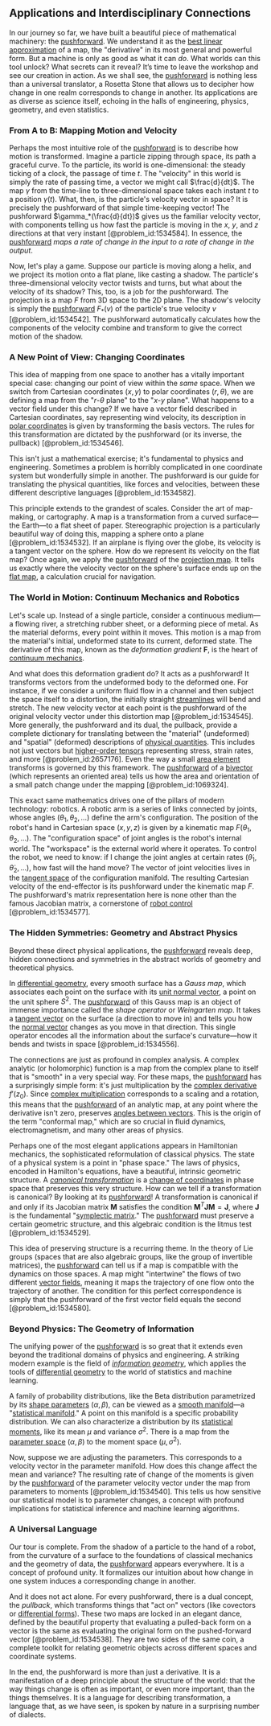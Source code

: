## Applications and Interdisciplinary Connections

In our journey so far, we have built a beautiful piece of mathematical machinery: the [pushforward](@article_id:158224). We understand it as the [best linear approximation](@article_id:164148) of a map, the "derivative" in its most general and powerful form. But a machine is only as good as what it can *do*. What worlds can this tool unlock? What secrets can it reveal? It’s time to leave the workshop and see our creation in action. As we shall see, the [pushforward](@article_id:158224) is nothing less than a universal translator, a Rosetta Stone that allows us to decipher how change in one realm corresponds to change in another. Its applications are as diverse as science itself, echoing in the halls of engineering, physics, geometry, and even statistics.

### From A to B: Mapping Motion and Velocity

Perhaps the most intuitive role of the [pushforward](@article_id:158224) is to describe how motion is transformed. Imagine a particle zipping through space, its path a graceful curve. To the particle, its world is one-dimensional: the steady ticking of a clock, the passage of time $t$. The "velocity" in this world is simply the rate of passing time, a vector we might call $\frac{d}{dt}$. The map $\gamma$ from the time-line to three-dimensional space takes each instant $t$ to a position $\gamma(t)$. What, then, is the particle's velocity vector in space? It is precisely the pushforward of that simple time-keeping vector! The pushforward $\gamma_*(\frac{d}{dt})$ gives us the familiar velocity vector, with components telling us how fast the particle is moving in the $x$, $y$, and $z$ directions at that very instant [@problem_id:1534584]. In essence, the [pushforward](@article_id:158224) *maps a rate of change in the input to a rate of change in the output*.

Now, let's play a game. Suppose our particle is moving along a helix, and we project its motion onto a flat plane, like casting a shadow. The particle's three-dimensional velocity vector twists and turns, but what about the velocity of its shadow? This, too, is a job for the pushforward. The projection is a map $F$ from 3D space to the 2D plane. The shadow's velocity is simply the [pushforward](@article_id:158224) $F_*(v)$ of the particle's true velocity $v$ [@problem_id:1534542]. The pushforward automatically calculates how the components of the velocity combine and transform to give the correct motion of the shadow.

### A New Point of View: Changing Coordinates

This idea of mapping from one space to another has a vitally important special case: changing our point of view within the *same* space. When we switch from Cartesian coordinates $(x, y)$ to polar coordinates $(r, \theta)$, we are defining a map from the "$r$-$\theta$ plane" to the "$x$-$y$ plane". What happens to a vector field under this change? If we have a vector field described in Cartesian coordinates, say representing wind velocity, its description in [polar coordinates](@article_id:158931) is given by transforming the basis vectors. The rules for this transformation are dictated by the pushforward (or its inverse, the pullback) [@problem_id:1534546].

This isn't just a mathematical exercise; it's fundamental to physics and engineering. Sometimes a problem is horribly complicated in one coordinate system but wonderfully simple in another. The pushforward is our guide for translating the physical quantities, like forces and velocities, between these different descriptive languages [@problem_id:1534582].

This principle extends to the grandest of scales. Consider the art of map-making, or cartography. A map is a transformation from a curved surface—the Earth—to a flat sheet of paper. Stereographic projection is a particularly beautiful way of doing this, mapping a sphere onto a plane [@problem_id:1534532]. If an airplane is flying over the globe, its velocity is a tangent vector on the sphere. How do we represent its velocity on the flat map? Once again, we apply the [pushforward](@article_id:158224) of the [projection map](@article_id:152904). It tells us exactly where the velocity vector on the sphere's surface ends up on the [flat map](@article_id:185690), a calculation crucial for navigation.

### The World in Motion: Continuum Mechanics and Robotics

Let's scale up. Instead of a single particle, consider a continuous medium—a flowing river, a stretching rubber sheet, or a deforming piece of metal. As the material deforms, every point within it moves. This motion is a map from the material's initial, undeformed state to its current, deformed state. The derivative of this map, known as the *deformation gradient* $\mathbf{F}$, is the heart of [continuum mechanics](@article_id:154631).

And what does this deformation gradient do? It acts as a pushforward! It transforms vectors from the undeformed body to the deformed one. For instance, if we consider a uniform fluid flow in a channel and then subject the space itself to a distortion, the initially straight [streamlines](@article_id:266321) will bend and stretch. The new velocity vector at each point is the pushforward of the original velocity vector under this distortion map [@problem_id:1534545]. More generally, the pushforward and its dual, the pullback, provide a complete dictionary for translating between the "material" (undeformed) and "spatial" (deformed) descriptions of [physical quantities](@article_id:176901). This includes not just vectors but [higher-order tensors](@article_id:183365) representing stress, strain rates, and more [@problem_id:2657176]. Even the way a small [area element](@article_id:196673) transforms is governed by this framework. The [pushforward](@article_id:158224) of a [bivector](@article_id:204265) (which represents an oriented area) tells us how the area and orientation of a small patch change under the mapping [@problem_id:1069324].

This exact same mathematics drives one of the pillars of modern technology: robotics. A robotic arm is a series of links connected by joints, whose angles $(\theta_1, \theta_2, \dots)$ define the arm's configuration. The position of the robot's hand in Cartesian space $(x, y, z)$ is given by a kinematic map $F(\theta_1, \theta_2, \dots)$. The "configuration space" of joint angles is the robot's internal world. The "workspace" is the external world where it operates. To control the robot, we need to know: if I change the joint angles at certain rates $(\dot{\theta}_1, \dot{\theta}_2, \dots)$, how fast will the hand move? The vector of joint velocities lives in the [tangent space](@article_id:140534) of the configuration manifold. The resulting Cartesian velocity of the end-effector is its pushforward under the kinematic map $F$. The pushforward's matrix representation here is none other than the famous Jacobian matrix, a cornerstone of [robot control](@article_id:169130) [@problem_id:1534577].

### The Hidden Symmetries: Geometry and Abstract Physics

Beyond these direct physical applications, the [pushforward](@article_id:158224) reveals deep, hidden connections and symmetries in the abstract worlds of geometry and theoretical physics.

In [differential geometry](@article_id:145324), every smooth surface has a *Gauss map*, which associates each point on the surface with its [unit normal vector](@article_id:178357), a point on the unit sphere $S^2$. The [pushforward](@article_id:158224) of this Gauss map is an object of immense importance called the *shape operator* or *Weingarten map*. It takes a [tangent vector](@article_id:264342) on the surface (a direction to move in) and tells you how the [normal vector](@article_id:263691) changes as you move in that direction. This single operator encodes all the information about the surface's curvature—how it bends and twists in space [@problem_id:1534556].

The connections are just as profound in complex analysis. A complex analytic (or holomorphic) function is a map from the complex plane to itself that is "smooth" in a very special way. For these maps, the [pushforward](@article_id:158224) has a surprisingly simple form: it's just multiplication by the [complex derivative](@article_id:168279) $f'(z_0)$. Since [complex multiplication](@article_id:167594) corresponds to a scaling and a rotation, this means that the [pushforward](@article_id:158224) of an analytic map, at any point where the derivative isn't zero, preserves [angles between vectors](@article_id:149993). This is the origin of the term "conformal map," which are so crucial in fluid dynamics, electromagnetism, and many other areas of physics.

Perhaps one of the most elegant applications appears in Hamiltonian mechanics, the sophisticated reformulation of classical physics. The state of a physical system is a point in "phase space." The laws of physics, encoded in Hamilton's equations, have a beautiful, intrinsic geometric structure. A *[canonical transformation](@article_id:157836)* is a [change of coordinates](@article_id:272645) in phase space that preserves this very structure. How can we tell if a transformation is canonical? By looking at its [pushforward](@article_id:158224)! A transformation is canonical if and only if its Jacobian matrix $\mathbf{M}$ satisfies the condition $\mathbf{M}^T \mathbf{J} \mathbf{M} = \mathbf{J}$, where $\mathbf{J}$ is the fundamental "[symplectic matrix](@article_id:142212)." The [pushforward](@article_id:158224) must preserve a certain geometric structure, and this algebraic condition is the litmus test [@problem_id:1534529].

This idea of preserving structure is a recurring theme. In the theory of Lie groups (spaces that are also algebraic groups, like the group of invertible matrices), the [pushforward](@article_id:158224) can tell us if a map is compatible with the dynamics on those spaces. A map might "intertwine" the flows of two different [vector fields](@article_id:160890), meaning it maps the trajectory of one flow onto the trajectory of another. The condition for this perfect correspondence is simply that the pushforward of the first vector field equals the second [@problem_id:1534580].

### Beyond Physics: The Geometry of Information

The unifying power of the [pushforward](@article_id:158224) is so great that it extends even beyond the traditional domains of physics and engineering. A striking modern example is the field of *[information geometry](@article_id:140689)*, which applies the tools of [differential geometry](@article_id:145324) to the world of statistics and machine learning.

A family of probability distributions, like the Beta distribution parametrized by its [shape parameters](@article_id:270106) $(\alpha, \beta)$, can be viewed as a [smooth manifold](@article_id:156070)—a "[statistical manifold](@article_id:265572)." A point on this manifold is a specific probability distribution. We can also characterize a distribution by its [statistical moments](@article_id:268051), like its mean $\mu$ and variance $\sigma^2$. There is a map from the [parameter space](@article_id:178087) $(\alpha, \beta)$ to the moment space $(\mu, \sigma^2)$.

Now, suppose we are adjusting the parameters. This corresponds to a velocity vector in the parameter manifold. How does this change affect the mean and variance? The resulting rate of change of the moments is given by the [pushforward](@article_id:158224) of the parameter velocity vector under the map from parameters to moments [@problem_id:1534540]. This tells us how sensitive our statistical model is to parameter changes, a concept with profound implications for statistical inference and machine learning algorithms.

### A Universal Language

Our tour is complete. From the shadow of a particle to the hand of a robot, from the curvature of a surface to the foundations of classical mechanics and the geometry of data, the [pushforward](@article_id:158224) appears everywhere. It is a concept of profound unity. It formalizes our intuition about how change in one system induces a corresponding change in another.

And it does not act alone. For every pushforward, there is a dual concept, the *pullback*, which transforms things that "act on" vectors (like covectors or [differential forms](@article_id:146253)). These two maps are locked in an elegant dance, defined by the beautiful property that evaluating a pulled-back form on a vector is the same as evaluating the original form on the pushed-forward vector [@problem_id:1534538]. They are two sides of the same coin, a complete toolkit for relating geometric objects across different spaces and coordinate systems.

In the end, the pushforward is more than just a derivative. It is a manifestation of a deep principle about the structure of the world: that the way things change is often as important, or even more important, than the things themselves. It is a language for describing transformation, a language that, as we have seen, is spoken by nature in a surprising number of dialects.